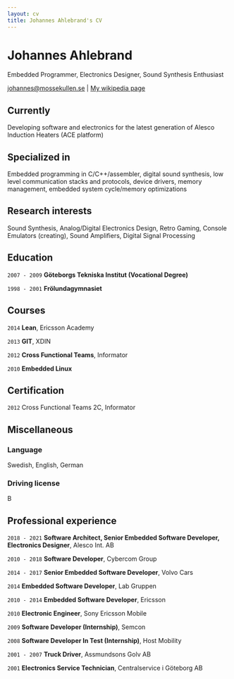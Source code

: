 ```yaml
---
layout: cv
title: Johannes Ahlebrand's CV
---
```

# Johannes Ahlebrand
Embedded Programmer, Electronics Designer, Sound Synthesis Enthusiast

<div id="webaddress">
<a href="johannes@mossekullen.se">johannes@mossekullen.se</a>
| <a href="http://en.wikipedia.org/wiki/Isaac_Newton">My wikipedia page</a>
</div>


## Currently

Developing software and electronics for the latest generation of Alesco Induction Heaters (ACE platform)

## Specialized in

Embedded programming in C/C++/assembler, digital sound synthesis, low level communication stacks and protocols, device drivers, memory management, embedded system cycle/memory optimizations


## Research interests

Sound Synthesis, Analog/Digital Electronics Design, Retro Gaming, Console Emulators (creating), Sound Amplifiers, Digital Signal Processing


## Education

`2007 - 2009`
__Göteborgs Tekniska Institut (Vocational Degree)__

`1998 - 2001`
__Frölundagymnasiet__


## Courses

`2014`
__Lean__, Ericsson Academy

`2013`
__GIT__, XDIN

`2012`
__Cross Functional Teams__, Informator

`2010`
__Embedded Linux__


## Certification

`2012`
Cross Functional Teams 2C, Informator


## Miscellaneous

### Language

Swedish, English, German

### Driving license

B


## Professional experience

`2018 - 2021`
__Software Architect, Senior Embedded Software Developer, Electronics Designer__, Alesco Int. AB

`2010 - 2018`
__Software Developer__, Cybercom Group

`2014 - 2017`
__Senior Embedded Software Developer__,  Volvo Cars

`2014`
__Embedded Software Developer__, Lab Gruppen

`2010 - 2014`
__Embedded Software Developer__, Ericsson

`2010`
__Electronic Engineer__, Sony Ericsson Mobile

`2009`
__Software Developer (Internship)__, Semcon

`2008`
__Software Developer In Test (Internship)__, Host Mobility

`2001 - 2007`
__Truck Driver__, Assmundsons Golv AB

`2001`
__Electronics Service Technician__, Centralservice i Göteborg AB



<!-- ### Footer

Last updated: August 2021 -->



